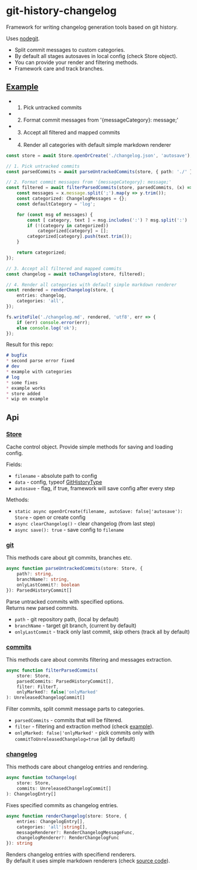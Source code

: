 # git-history-changelog

Framework for writing changelog generation tools based on git history.

Uses [nodegit](http://www.nodegit.org/).

* Split commit messages to custom categories.
* By default all stages autosaves in local config (check Store object).
* You can provide your render and filtering methods.
* Framework care and track branches.

## [Example](src/example/example.ts)

* 1. Pick untracked commits
* 2. Format commit messages from '{messageCategory}: message;'
* 3. Accept all filtered and mapped commits
* 4. Render all categories with default simple markdown renderer

```ts
const store = await Store.openOrCreate('./changelog.json', 'autosave');

// 1. Pick untracked commits
const parsedCommits = await parseUntrackedCommits(store, { path: './' });

// 2. Format commit messages from '{messageCategory}: message;'
const filtered = await filterParsedCommits(store, parsedCommits, (x) => {
    const messages = x.message.split(';').map(y => y.trim());
    const categorized: ChangelogMessages = {};
    const defaultCategory = 'log';

    for (const msg of messages) {
        const [ category, text ] = msg.includes(':') ? msg.split(':') : [ defaultCategory, msg ];
        if (!(category in categorized))
            categorized[category] = [];
        categorized[category].push(text.trim());
    }

    return categorized;
});

// 3. Accept all filtered and mapped commits
const changelog = await toChangelog(store, filtered);

// 4. Render all categories with default simple markdown renderer
const rendered = renderChangelog(store, {
    entries: changelog,
    categories: 'all',
});

fs.writeFile('./changelog.md', rendered, 'utf8', err => {
    if (err) console.error(err);
    else console.log('ok');
});
```

Result for this repo:

```md
# bugfix  
* second parse error fixed  
# dev  
* example with categories  
# log  
* some fixes  
* example works  
* store added  
* wip on example
```

## Api

### [Store](src/store.ts)

Cache control object. Provide simple methods for saving and loading config.

Fields:
* `filename` - absolute path to config
* `data` - config, typeof [GitHistoryType](src/types.ts)
* `autosave` - flag, if true, framework will save config after every step

Methods:
* `static async openOrCreate(filename, autoSave: false|'autosave'): Store` - open or create config
* `async clearChangelog()` - clear changelog (from last step)
* `async save(): true` - save config to `filename`

### [git](src/git.ts)

This methods care about git commits, branches etc.

```ts
async function parseUntrackedCommits(store: Store, {
    path?: string,
    branchName?: string,
    onlyLastCommit?: boolean
}): ParsedHistoryCommit[]
```

Parse untracked commits with specified options.  
Returns new parsed commits.

* `path` - git repository path, (local by default)
* `branchName` - target git branch, (current by default)
* `onlyLastCommit` - track only last commit, skip others (track all by default)

### [commits](src/commits.ts)

This methods care about commits filtering and messages extraction.

```ts
async function filterParsedCommits(
    store: Store,
    parsedCommits: ParsedHistoryCommit[],
    filter: FilterT,
    onlyMarked?: false|'onlyMarked'
): UnreleasedChangelogCommit[]
```

Filter commits, split commit message parts to categories.

* `parsedCommits` - commits that will be filtered.
* `filter` - filtering and extraction method (check [example](src/example/example.ts)).
* `onlyMarked: false|'onlyMarked'` - pick commits only with `commitToUnreleasedChangelog=true` (all by default)

### [changelog](src/changelog.ts)

This methods care about changelog entries and rendering.

```ts
async function toChangelog(
    store: Store,
    commits: UnreleasedChangelogCommit[]
): ChangelogEntry[]
```

Fixes specified commits as changelog entries.

```ts
async function renderChangelog(store: Store, {
    entries: ChangelogEntry[],
    categories: 'all'|string[],
    messageRenderer?: RenderChangelogMessageFunc,
    changelogRenderer?: RenderChangelogFunc
}): string
```

Renders changelog entries with specifiend renderers.  
By default it uses simple markdown renderers (check [source code](src/changelog.ts)).